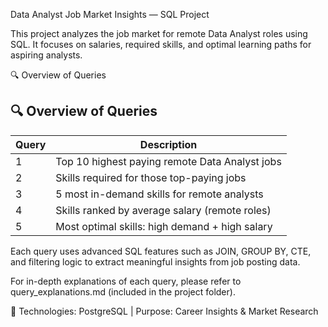 Data Analyst Job Market Insights — SQL Project

This project analyzes the job market for remote Data Analyst roles using SQL. It focuses on salaries, required skills, and optimal learning paths for aspiring analysts.

🔍 Overview of Queries

## 🔍 Overview of Queries

| Query | Description                                               |
|-------|-----------------------------------------------------------|
| 1     | Top 10 highest paying remote Data Analyst jobs            |
| 2     | Skills required for those top-paying jobs                 |
| 3     | 5 most in-demand skills for remote analysts               |
| 4     | Skills ranked by average salary (remote roles)            |
| 5     | Most optimal skills: high demand + high salary            |


Each query uses advanced SQL features such as JOIN, GROUP BY, CTE, and filtering logic to extract meaningful insights from job posting data.

For in-depth explanations of each query, please refer to query_explanations.md (included in the project folder).

💼 Technologies: PostgreSQL | Purpose: Career Insights & Market Research
